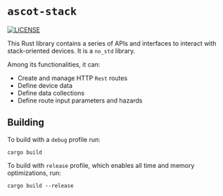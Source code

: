 # `ascot-stack`

[![LICENSE][license badge]][license]

This Rust library contains a series of APIs and interfaces to interact with
stack-oriented devices. It is a `no_std` library.

Among its functionalities, it can:

- Create and manage HTTP `Rest` routes
- Define device data
- Define data collections
- Define route input parameters and hazards

## Building

To build with a `debug` profile run:

```console
cargo build
```

To build with `release` profile, which enables all time and memory
optimizations, run:

```console
cargo build --release
```

<!-- Links -->
[license]: https://github.com/SoftengPoliTo/ascot-firmware/blob/master/LICENSE-MIT

<!-- Badges -->
[license badge]: https://img.shields.io/badge/license-MIT-blue.svg
